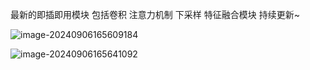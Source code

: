 最新的即插即用模块
包括卷积 注意力机制 下采样 特征融合模块
持续更新~



![image-20240906165609184](D:\b站\即插即用模块\assets\image-20240906165609184.png)

![image-20240906165641092](D:\b站\即插即用模块\assets\image-20240906165641092.png)
